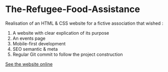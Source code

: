 # The-Refugee-Food-Assistance

Realisation of an HTML & CSS website for a fictive association that wished : 
1. A website with clear explication of its purpose
2. An events page
2. Mobile-first development
3. SEO semantic & meta
4. Regular Git commit to follow the project construction

[See the website online](https://the-refugee-food-assistance.netlify.app)
